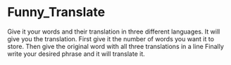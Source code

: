 # Funny_Translate
Give it your words and their translation in three different languages. It will give you the translation.
First give it the number of words you want it to store.
Then give the original word with all three translations in a line
Finally write your desired phrase and it will translate it.

